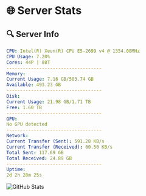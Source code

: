 # 🌐 Server Stats
## 🔍 Server Info
```yaml
CPU: Intel(R) Xeon(R) CPU E5-2699 v4 @ 1354.08MHz
CPU Usage: 7.20%
Cores: 44P | 88T
-----------------------------------
Memory:
Current Usage: 7.16 GB/503.74 GB
Available: 493.23 GB
-----------------------------------
Disk:
Current Usage: 21.98 GB/1.71 TB
Free: 1.60 TB
-----------------------------------
GPU:
No GPU detected
-----------------------------------
Network:
Current Transfer (Sent): 591.28 KB/s
Current Transfer (Received): 60.50 KB/s
Total Sent: 117.69 GB
Total Received: 24.89 GB
-----------------------------------
Uptime:
2d 2h 28m 25s
```
![GitHub Stats](https://img.shields.io/badge/Updated-2025-04-21_19:37:13-blue)